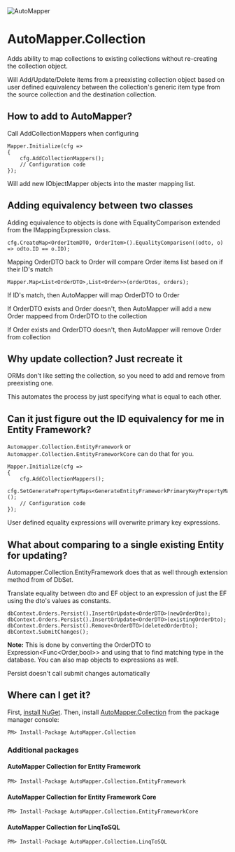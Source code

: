 <img src="https://s3.amazonaws.com/automapper/logo.png" alt="AutoMapper"> 

# AutoMapper.Collection
Adds ability to map collections to existing collections without re-creating the collection object.

Will Add/Update/Delete items from a preexisting collection object based on user defined equivalency between the collection's generic item type from the source collection and the destination collection.

## How to add to AutoMapper?
Call AddCollectionMappers when configuring
```
Mapper.Initialize(cfg =>
{
    cfg.AddCollectionMappers();
    // Configuration code
});
```
Will add new IObjectMapper objects into the master mapping list.

## Adding equivalency between two classes
Adding equivalence to objects is done with EqualityComparison extended from the IMappingExpression class.
```
cfg.CreateMap<OrderItemDTO, OrderItem>().EqualityComparison((odto, o) => odto.ID == o.ID);
```
Mapping OrderDTO back to Order will compare Order items list based on if their ID's match
```
Mapper.Map<List<OrderDTO>,List<Order>>(orderDtos, orders);
```
If ID's match, then AutoMapper will map OrderDTO to Order

If OrderDTO exists and Order doesn't, then AutoMapper will add a new Order mappeed from OrderDTO to the collection

If Order exists and OrderDTO doesn't, then AutoMapper will remove Order from collection

## Why update collection? Just recreate it 
ORMs don't like setting the collection, so you need to add and remove from preexisting one.

This automates the process by just specifying what is equal to each other.

## Can it just figure out the ID equivalency for me in Entity Framework?
`Automapper.Collection.EntityFramework` or `Automapper.Collection.EntityFrameworkCore` can do that for you.

```
Mapper.Initialize(cfg =>
{
    cfg.AddCollectionMappers();
    cfg.SetGeneratePropertyMaps<GenerateEntityFrameworkPrimaryKeyPropertyMaps<DB>>();
    // Configuration code
});
```
User defined equality expressions will overwrite primary key expressions.

## What about comparing to a single existing Entity for updating?
Automapper.Collection.EntityFramework does that as well through extension method from of DbSet<TEntity>.

Translate equality between dto and EF object to an expression of just the EF using the dto's values as constants.
```
dbContext.Orders.Persist().InsertOrUpdate<OrderDTO>(newOrderDto);
dbContext.Orders.Persist().InsertOrUpdate<OrderDTO>(existingOrderDto);
dbContext.Orders.Persist().Remove<OrderDTO>(deletedOrderDto);
dbContext.SubmitChanges();
```
**Note:** This is done by converting the OrderDTO to Expression<Func<Order,bool>> and using that to find matching type in the database.  You can also map objects to expressions as well.

Persist doesn't call submit changes automatically

## Where can I get it?

First, [install NuGet](http://docs.nuget.org/docs/start-here/installing-nuget). Then, install [AutoMapper.Collection](https://www.nuget.org/packages/AutoMapper.Collection/) from the package manager console:
```
PM> Install-Package AutoMapper.Collection
```

### Additional packages

#### AutoMapper Collection for Entity Framework
```
PM> Install-Package AutoMapper.Collection.EntityFramework
```

#### AutoMapper Collection for Entity Framework Core
```
PM> Install-Package AutoMapper.Collection.EntityFrameworkCore
```

#### AutoMapper Collection for LinqToSQL
```
PM> Install-Package AutoMapper.Collection.LinqToSQL
```
